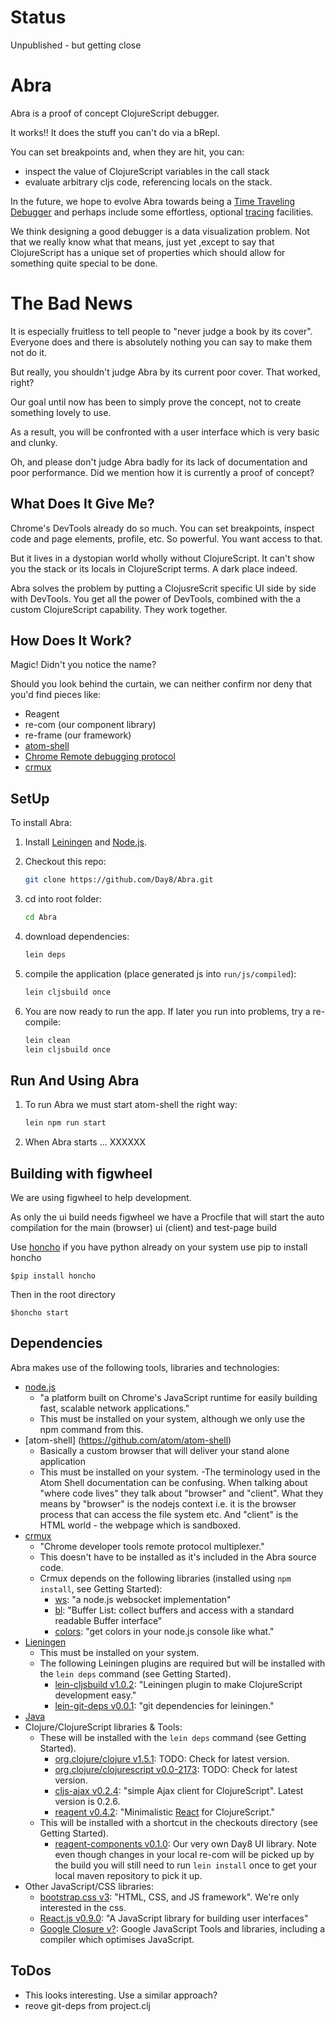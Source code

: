 # Status

Unpublished - but getting close

# Abra

Abra is a proof of concept ClojureScript debugger.

It works!!  It does the stuff you can't do via a bRepl.

You can set breakpoints and, when they are hit, you can:
 - inspect the value of ClojureScript variables in the call stack
 - evaluate arbitrary cljs code, referencing locals on the stack.

In the future, we hope to evolve Abra towards being
a [Time Traveling Debugger] and perhaps include some effortless,
optional [tracing](https://github.com/spellhouse/clairvoyant) facilities.

We think designing a good debugger is a data visualization
problem. Not that we really know what that means, just yet ,except to say that
ClojureScript has a unique set of properties which should allow for
something quite special to be done.

# The Bad News

It is especially fruitless to tell people to "never judge a book by its cover". Everyone
does and there is absolutely nothing you can say to make them not do it.

But really, you shouldn't judge Abra by its current poor cover. That worked, right?

Our goal until now has been to simply prove the concept, not
to create something lovely to use.

As a result, you will be confronted with a user interface which is very
basic and clunky.

Oh, and please don't judge Abra badly for its lack of documentation and
poor performance. Did we mention how it is currently a proof of concept?

## What Does It Give Me?

Chrome's DevTools already do so much.  You can set breakpoints, inspect code and page
elements, profile, etc.  So powerful. You want access to that.

But it lives in a dystopian world wholly without ClojureScript. It
can't show you the stack or its locals in ClojureScript terms. A dark place indeed.

Abra solves the problem by putting a ClojusreScrit specific UI side by
side with DevTools. You get all the power of DevTools, combined with the
a custom ClojureScript capability. They work together.

## How Does It Work?

Magic!  Didn't you notice the name?

Should you look behind the curtain, we can neither confirm nor deny that you'd find pieces like:

  - Reagent
  - re-com    (our component library)
  - re-frame  (our framework)
  - [atom-shell](https://github.com/atom/atom-shell)
  - [Chrome Remote debugging protocol](https://developer.chrome.com/devtools/docs/debugger-protocol)
  - [crmux](https://github.com/sidorares/crmux)


## SetUp

To install Abra:

1. Install [Leiningen] and [Node.js].
1. Checkout this repo:

    ```sh
    git clone https://github.com/Day8/Abra.git
    ```

1. cd into root folder:

    ```sh
    cd Abra
    ```

1. download dependencies:

    ```sh
    lein deps
    ```

1. compile the application (place generated js into `run/js/compiled`):

    ```sh
    lein cljsbuild once
    ```

1. You are now ready to run the app.  If later you run into problems, try a re-compile:

    ```sh
    lein clean
    lein cljsbuild once
    ```

## Run And Using Abra

1. To run Abra we must start atom-shell the right way:

    ```sh
    lein npm run start
    ```

1. When Abra starts ... XXXXXX




Building with figwheel
----------------------

We are using figwheel to help development.

As only the ui build needs figwheel we have a Procfile that will start the auto
compilation for the main (browser) ui (client) and test-page build

Use [honcho](https://github.com/nickstenning/honcho) if you have python already
on your system use pip to install honcho

```
$pip install honcho
```
Then in the root directory
```
$honcho start
```


Dependencies
------------

Abra makes use of the following tools, libraries and technologies:

 * [node.js](http://nodejs.org)
     - "a platform built on Chrome's JavaScript runtime for easily building fast, scalable network applications."
     - This must be installed on your system, although we only use the npm command from this.
 * [atom-shell] (https://github.com/atom/atom-shell)
     - Basically a custom browser that will deliver your stand alone application
     - This must be installed on your system.
	 -The terminology used in the Atom Shell documentation can be confusing. When talking about "where code lives" they talk about "browser" and "client".  What they means by "browser" is the nodejs context i.e. it is the browser process that can access the file system etc. And "client" is the HTML world - the webpage which is sandboxed. 
 * [crmux](https://github.com/sidorares/crmux)
     - "Chrome developer tools remote protocol multiplexer."
     - This doesn't have to be installed as it's included in the Abra source code.
     - Crmux depends on the following libraries (installed using `npm install`, see Getting Started): 
         - [ws](http://einaros.github.io/ws): "a node.js websocket implementation"
         - [bl](https://github.com/rvagg/bl): "Buffer List: collect buffers and access with a standard readable Buffer interface" 
         - [colors](https://github.com/Marak/colors.js): "get colors in your node.js console like what."
 * [Lieningen](http://leiningen.org/)
     - This must be installed on your system.
     - The following Leiningen plugins are required but will be installed with the `lein deps` command (see Getting Started).     
         - [lein-cljsbuild v1.0.2](https://github.com/emezeske/lein-cljsbuild): "Leiningen plugin to make ClojureScript development easy."
         - [lein-git-deps v0.0.1](https://github.com/tobyhede/lein-git-deps): "git dependencies for leiningen."
 * [Java](http://TODO.com)
 * Clojure/ClojureScript libraries & Tools:
     - These will be installed with the `lein deps` command (see Getting Started).
         - [org.clojure/clojure v1.5.1](https://github.com/clojure/clojure): TODO: Check for latest version.
         - [org.clojure/clojurescript v0.0-2173](https://github.com/clojure/clojurescript): TODO: Check for latest version.
         - [cljs-ajax v0.2.4](https://github.com/JulianBirch/cljs-ajax): "simple Ajax client for ClojureScript". Latest version is 0.2.6.
         - [reagent v0.4.2](http://holmsand.github.io/reagent): "Minimalistic [React](http://facebook.github.io/react) for ClojureScript."
     - This will be installed with a shortcut in the checkouts directory (see Getting Started).
         - [reagent-components v0.1.0](https://github.com/Day8/reagent-components): Our very own Day8 UI library. Note even though changes in your local re-com will be picked up by the 
         build you will still need to run ```lein install``` once to get your local maven repository to pick it up.
 * Other JavaScript/CSS libraries:
     - [bootstrap.css v3](http://getbootstrap.com): "HTML, CSS, and JS framework". We're only interested in the css.
     - [React.js v0.9.0](http://facebook.github.io/react): "A JavaScript library for building user interfaces"
     - [Google Closure v?](https://developers.google.com/closure): Google JavaScript Tools and libraries, including a compiler which 
       optimises JavaScript.


## ToDos

 - This looks interesting.  Use a similar approach?
 - reove git-deps from project.clj


[Leiningen]:http://leiningen.org
[Node.js]:http://nodejs.org
[Atom Shell]:https://github.com/atom/atom-shell
[Time Traveling Debugger]:http://debug.elm-lang.org/